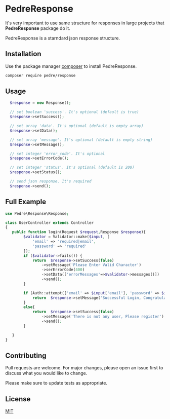 # PedreResponse

It's very important to use same structure for responses in large projects that **PedreResponse** package do it.

PedreResponse is a starndard json response structure.

## Installation

Use the package manager [composer](https://getcomposer.org) to install PedreResponse.

```bash
composer require pedre/response
```

## Usage

```php
  $response = new Response();

  // set boolean 'success'. It's optional (default is true)
  $response->setSuccess();

  // set array 'data'. It's optional (default is empty array)
  $response->setData();

  // set array 'message'. It's optional (default is empty string)
  $response->setMessage();

  // set integer 'error_code'. It's optional
  $response->setErrorCode();

  // set integer 'status'. It's optional (default is 200)
  $response->setStatus();

  // send json response. It's required
  $response->send();
```

## Full Example

```php
use Pedre\Response\Response;

class UserController extends Controller
{
   public function login(Request $request,Response $response){
        $validator = Validator::make($input, [
            'email' => 'required|email',
            'password' => 'required'
        ]);
        if ($validator->fails()) {
            return  $response->setSuccess(false)
                ->setMessage('Please Enter Valid Character')
                ->serErrorCode(400)
                ->setData(['errorMessages'=>$validator->messages()])
                ->send();
        }

        if (Auth::attempt(['email' => $input['email'], 'password' => $input['password']],'web')) {
            return  $response->setMessage('Successful Login, Congratulations !!!')->send();
        }
        else{
            return  $response->setSuccess(false)
                ->setMessage('There is not any user, Please register')
                ->send();
        }

   }
}

```

## Contributing

Pull requests are welcome. For major changes, please open an issue first to discuss what you would like to change.

Please make sure to update tests as appropriate.

## License

[MIT](https://choosealicense.com/licenses/mit/)
